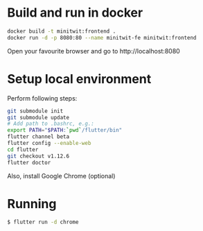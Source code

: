# Build and run in docker
```sh
docker build -t minitwit:frontend .
docker run -d -p 8080:80 --name minitwit-fe minitwit:frontend
```
Open your favourite browser and go to http://localhost:8080

# Setup local environment
Perform following steps:
```sh
git submodule init
git submodule update
# Add path to .bashrc, e.g.:
export PATH="$PATH:`pwd`/flutter/bin"
flutter channel beta
flutter config --enable-web
cd flutter
git checkout v1.12.6
flutter doctor
```
Also, install Google Chrome (optional)

# Running
```sh
$ flutter run -d chrome
```

